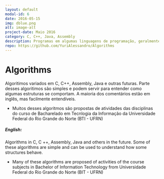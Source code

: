 ```yaml
---
layout: default
modal-id: 6
date: 2016-05-15
img: dblue.png
alt: image-alt
project-date: Maio 2016
category: C, C++, Java, Assembly 
description: Programas em algumas linguagens de programação, geralmente exercícios das disciplinas do curso de TI da UFRN (BTI - UFRN).
repo: https://github.com/YuriAlessandro/Algorithms
---
```

# Algorithms
Algoritimos variados em C, C++, Assembly, Java e outras futuras. Parte desses algoritimos são simples e podem servir para entender como algumas estruturas se comportam. A maioria dos comentários estão em inglês, mas facilmente entendíveis. 

- Muitos desses algoritmos são propostas de atividades das disciplinas do curso de Bacharelado em Tecnlogia da Informação da Universidade Federal do Rio Grande do Norte (BTI - UFRN)

##### English:
Algorithms in C, C ++, Assembly, Java and others in the future. Some of these algorithms are simple and can be used to understand how some structures behave.

- Many of these algorithms are proposed of activities of the course subjects in Bachelor of Information Technology from Universidade Federal do Rio Grande do Norte (BIT - UFRN)

